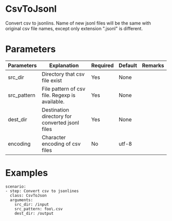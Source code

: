 # CsvToJsonl
Convert csv to jsonlins.
Name of new jsonl files will be the same with original csv file names,
except only extension ".jsonl" is different.

# Parameters
|Parameters|Explanation|Required|Default|Remarks|
|----------|-----------|--------|-------|-------|
|src_dir|Directory that csv file exist|Yes|None||
|src_pattern|File pattern of csv file. Regexp is available.|Yes|None||
|dest_dir|Destination directory for converted jsonl files|Yes|None||
|encoding|Character encoding of csv files|No|utf-8||

# Examples
```
scenario:
- step: Convert csv to jsonlines
  class: CsvToJson
  arguments:
    src_dir: /input
    src_pattern: foo\.csv
    dest_dir: /output
```